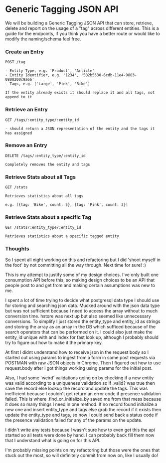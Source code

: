 # Generic Tagging JSON API

We will be building a Generic Tagging JSON API that can store, retrieve, delete and report on the usage of a "tag" across different entities. This is a guide for the endpoints, if you think you have a better route or would like to modify the naming/schema feel free.

### Create an Entry

```
POST /tag

- Entity Type, e.g. 'Product', 'Article'
- Entity Identifier, e.g. '1234', '582b5530-6cdb-11e4-9803-0800200c9a66'
- Tags, e.g. ['Large', 'Pink', 'Bike']

If the entity already exists it should replace it and all tags, not append to it
```

### Retrieve an Entry

```
GET /tags/:entity_type/:entity_id

- should return a JSON representation of the entity and the tags it has assigned
```

### Remove an Entry

```
DELETE /tags/:entity_type/:entity_id

Completely removes the entity and tags
```

### Retrieve Stats about all Tags

```
GET /stats

Retrieves statistics about all tags

e.g. [{tag: 'Bike', count: 5}, {tag: 'Pink', count: 3}]
```

### Retrieve Stats about a specific Tag

```
GET /stats/:entity_type/:entity_id

Retrieves statistics about a specific tagged entity
```

### Thoughts

So I spent all night working on this and refactoring but I did 'shoot myself in the foot' by not committing all the way
through. Next time for sure! :)

This is my attempt to justify some of my design choices. I've only built one consumption API before this, so making
design choices to be an API that people post to and get from and making certain assumptions was new to me.

I spent a lot of time trying to decide what postgresql data type I should use for storing and searching json data.  Mucked
around with the json data type but was not sufficient because I need to access the array without to much conversion time.
hstore was next up but also seemed like unnecessary conversions. To simplify I just stored the entity_type and entity_id as
strings and storing the array as an array in the DB which sufficed because of the search operators that can be performed on
it. I could also just make the entity_id unique with and index for fast look up, although I probably should try to figure out
how to make it the primary key.

At first I didnt understand how to receive json in the request body so I started out using params to ingest from a form in
some post requests via POSTMAN with raw JSON objects in Chrome. Then I figured out how to use request.body after i got things working using params
for the initial post.

Also, I had some 'weird' validations going on by checking if a new entity was valid according to a uniqueness validation
so if .valid? was true then save the record else lookup the record and update the tags. This was inefficient because I couldn't
get return an error code if presence validation failed. This is where .find_or_initialize_by saved me from that mess because
it does so many things I need in one method. If no record found initialize a new one and insert entity_type and tags else
grab the record if it exists then update the entity_type and tags, so now I could send back a status code if the presence
validation failed for any of the params on the update.

I didn't write any tests because I wasn't sure how to even get this the api started so all tests were done by hand. I can
probably back fill them now that I understand what is going on for this API.

I'm probably missing points on my refactoring but those were the ones that stuck out the most, so will definitely commit
from now on, like I usually do!



